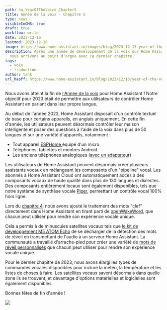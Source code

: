 ```yaml
---
path: ha_YearOfTheVoice_Chapter5
title: Année de la voix - Chapitre 5
type: news
visibleInCMS: true
draft: true
workflow: write
date: 2023-12-16
lastmod: 2023-12-16
image: https://www.home-assistant.io/images/blog/2023-12-13-year-of-the-voice-chapter-5/social.png
description: Après une année de développement de la voix sur Home Assistant,
  nous arrivons au point d'orgue avec ce dernier chapitre.
tags:
  - voix
  - traduction
author: tank
url_haoff: https://www.home-assistant.io/blog/2023/12/13/year-of-the-voice-chapter-5/
---
```

Nous avons atteint la fin de [l'Année de la voix](https://www.home-assistant.io/blog/2022/12/20/year-of-voice/) pour Home Assistant ! Notre objectif pour 2023 était de permettre aux utilisateurs de contrôler Home Assistant en parlant dans leur propre langue.

Au début de l'année 2023, Home Assistant disposait d'un contrôle textuel de base pour certains appareils, en anglais uniquement. En cette fin d'année, les utilisateurs peuvent désormais contrôler leur maison intelligente et poser des questions à l'aide de la voix dans plus de 50 langues et sur une variété d'appareils, notamment :

- Tout appareil [ESPHome ](https://esphome.io/)équipé d'un micro
- Téléphones, tablettes et montres Android
- Les anciens téléphones analogiques ([avec un adaptateur](https://www.home-assistant.io/voice_control/worlds-most-private-voice-assistant/))

Les utilisateurs de Home Assistant peuvent désormais créer plusieurs assistants vocaux en mélangeant les composants d'un "pipeline" vocal. Les abonnés à Home Assistant Cloud ont automatiquement accès à des composants vocaux de haute qualité dans plus de 130 langues et dialectes. Des composants entièrement locaux sont également disponibles, tels que notre système de synthèse vocale [Piper](https://github.com/rhasspy/piper/), permettant un contrôle vocal 100% hors ligne.

Lors du [chapitre 4](https://www.home-assistant.io/blog/2023/10/20/year-of-the-voice-chapter-4/), nous avons ajouté le traitement des mots "clef" directement dans Home Assistant en tirant parti de [openWakeWord](https://github.com/dscripka/openWakeWord), que chacun peut utiliser pour rendre son expérience vocale unique.

Cela a permis à de minuscules satellites vocaux tels que [le kit de développement M5 ATOM Echo](https://www.home-assistant.io/voice_control/thirteen-usd-voice-remote/) de se décharger de la détection des mots de réveil en transmettant de l'audio à un serveur Home Assistant. La communauté a travaillé d'arrache-pied pour créer une variété de [mots de réveil personnalisés](https://github.com/fwartner/home-assistant-wakewords-collection) que chacun peut utiliser pour rendre son expérience vocale unique.

Pour le dernier chapitre de 2023, nous avons élargi les types de commandes vocales disponibles pour inclure la météo, la température et les listes de choses à faire. Les satellites vocaux savent désormais dans quelle zone ils se trouvent, et davantage d'options matérielles et logicielles sont également disponibles.

Bonnes fêtes de fin d'année !

[![](https://markdown-videos-api.jorgenkh.no/youtube/erf7HqTwCGs)](https://youtu.be/erf7HqTwCGs)
